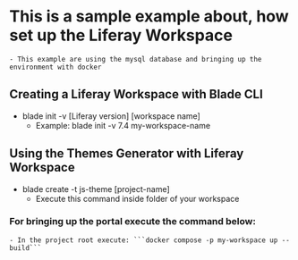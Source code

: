 # This is a sample example about, how set up the Liferay Workspace
    - This example are using the mysql database and bringing up the environment with docker

## Creating a Liferay Workspace with Blade CLI
- blade init -v [Liferay version] [workspace name]
    - Example:
        blade init -v 7.4 my-workspace-name

## Using the Themes Generator with Liferay Workspace
- blade create -t js-theme [project-name]
    - Execute this command inside folder of your workspace 


### For bringing up the portal execute the command below:
    - In the project root execute: ```docker compose -p my-workspace up --build```
